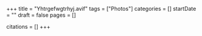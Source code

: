 +++
title = "Yhtrgefwgtrhyj.avif"
tags = ["Photos"]
categories = []
startDate = ""
draft = false
pages = []

citations = []
+++
